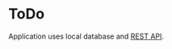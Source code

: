 # ToDo

Application uses local database and [REST API](https://documenter.getpostman.com/view/8858534/SW7dX7JG).
